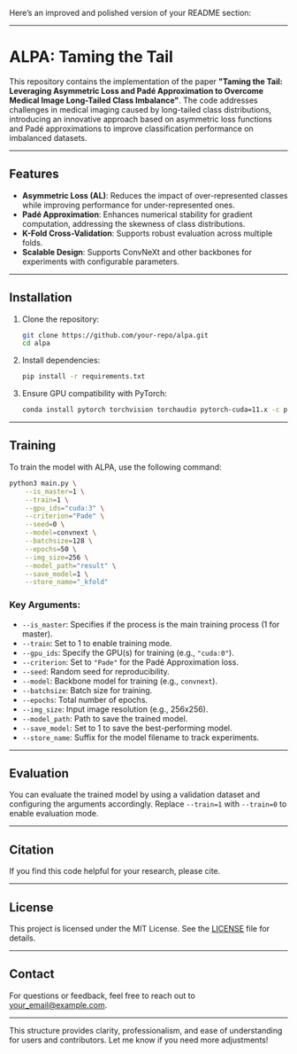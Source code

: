 Here’s an improved and polished version of your README section:

---

# ALPA: Taming the Tail  
This repository contains the implementation of the paper **"Taming the Tail: Leveraging Asymmetric Loss and Padé Approximation to Overcome Medical Image Long-Tailed Class Imbalance"**. The code addresses challenges in medical imaging caused by long-tailed class distributions, introducing an innovative approach based on asymmetric loss functions and Padé approximations to improve classification performance on imbalanced datasets.

---

## Features
- **Asymmetric Loss (AL)**: Reduces the impact of over-represented classes while improving performance for under-represented ones.
- **Padé Approximation**: Enhances numerical stability for gradient computation, addressing the skewness of class distributions.
- **K-Fold Cross-Validation**: Supports robust evaluation across multiple folds.
- **Scalable Design**: Supports ConvNeXt and other backbones for experiments with configurable parameters.

---

## Installation
1. Clone the repository:
   ```bash
   git clone https://github.com/your-repo/alpa.git
   cd alpa
   ```

2. Install dependencies:
   ```bash
   pip install -r requirements.txt
   ```

3. Ensure GPU compatibility with PyTorch:
   ```bash
   conda install pytorch torchvision torchaudio pytorch-cuda=11.x -c pytorch -c nvidia
   ```

---

## Training
To train the model with ALPA, use the following command:

```bash
python3 main.py \
    --is_master=1 \
    --train=1 \
    --gpu_ids="cuda:3" \
    --criterion="Pade" \
    --seed=0 \
    --model=convnext \
    --batchsize=128 \
    --epochs=50 \
    --img_size=256 \
    --model_path="result" \
    --save_model=1 \
    --store_name="_kfold"
```

### Key Arguments:
- `--is_master`: Specifies if the process is the main training process (1 for master).
- `--train`: Set to 1 to enable training mode.
- `--gpu_ids`: Specify the GPU(s) for training (e.g., `"cuda:0"`).
- `--criterion`: Set to `"Pade"` for the Padé Approximation loss.
- `--seed`: Random seed for reproducibility.
- `--model`: Backbone model for training (e.g., `convnext`).
- `--batchsize`: Batch size for training.
- `--epochs`: Total number of epochs.
- `--img_size`: Input image resolution (e.g., 256x256).
- `--model_path`: Path to save the trained model.
- `--save_model`: Set to 1 to save the best-performing model.
- `--store_name`: Suffix for the model filename to track experiments.

---

## Evaluation
You can evaluate the trained model by using a validation dataset and configuring the arguments accordingly. Replace `--train=1` with `--train=0` to enable evaluation mode.

---

## Citation
If you find this code helpful for your research, please cite.

---

## License
This project is licensed under the MIT License. See the [LICENSE](LICENSE) file for details.

---

## Contact
For questions or feedback, feel free to reach out to [your_email@example.com](mailto:your_email@example.com).

--- 

This structure provides clarity, professionalism, and ease of understanding for users and contributors. Let me know if you need more adjustments!
